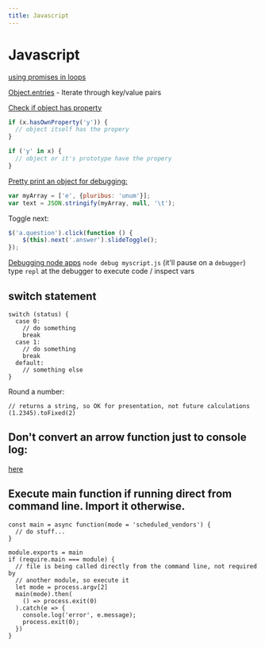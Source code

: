 ```yaml
---
title: Javascript
---
```


<h1>Javascript</h1>

[using promises in loops](https://blog.lavrton.com/javascript-loops-how-to-handle-async-await-6252dd3c795)

[Object.entries](https://developer.mozilla.org/en-US/docs/Web/JavaScript/Reference/Global_Objects/Object/entries) - Iterate through key/value pairs

[Check if object has property](http://stackoverflow.com/questions/1894792/determining-if-a-javascript-object-has-a-given-property)

~~~javascript
if (x.hasOwnProperty('y')) {
  // object itself has the propery
}

if ('y' in x) {
  // object or it's prototype have the propery
}
~~~

[Pretty print an object for debugging:](http://stackoverflow.com/questions/130404/javascript-data-formatting-pretty-printer)

~~~javascript
var myArray = ['e', {pluribus: 'unum'}];
var text = JSON.stringify(myArray, null, '\t');
~~~

Toggle next:

~~~javascript
$('a.question').click(function () {
    $(this).next('.answer').slideToggle();
});
~~~

[Debugging node apps](https://nodejs.org/api/debugger.html)
`node debug myscript.js` (it'll pause on a `debugger`)
type `repl` at the debugger to execute code / inspect vars

## switch statement

~~~
switch (status) {
  case 0:
    // do something
    break
  case 1:
    // do something
    break
  default:
    // something else
}
~~~

Round a number:

~~~
// returns a string, so OK for presentation, not future calculations
(1.2345).toFixed(2)
~~~

## Don't convert an arrow function just to console log:

[here](https://twitter.com/thekitze/status/1029369487685021696)


## Execute main function if running direct from command line. Import it otherwise.

~~~
const main = async function(mode = 'scheduled_vendors') {
  // do stuff...
}

module.exports = main
if (require.main === module) {
  // file is being called directly from the command line, not required by
  // another module, so execute it
  let mode = process.argv[2]
  main(mode).then(
    () => process.exit(0)
  ).catch(e => {
    console.log('error', e.message);
    process.exit(0);
  })
}
~~~